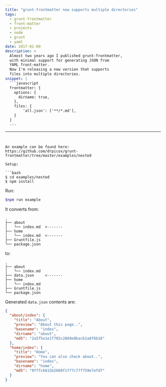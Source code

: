 ```yaml
---
title: "grunt-frontmatter now supports multiple directories"
tags:
  - grunt-frontmatter
  - front-matter
  - projects
  - node
  - grunt
  - yaml
date: 2017-01-09
description: >
  Almost two years ago I published grunt-frontmatter,
  with minimal support for generating JSON from 
  YAML front-matter.
  Now I'm releasing a new version that supports
  files into multiple directories.
snippet: |
  ```javascript
  frontmatter: {
    options: {
      dirname: true,
    },
    files: {
        'all.json': ['**/*.md'],
    }
  }
  ---
  ```
---
```


An example can be found here:
https://github.com/drpicox/grunt-frontmatter/tree/master/examples/nested

Setup:

```bash
$ cd examples/nested
$ npm install
```

Run:

```bash
$npm run example
```

It converts from:

    .
    ├── about
    │   └── index.md  <-------
    ├── home
    │   └── index.md  <-------
    ├── Gruntfile.js
    └── package.json

to:

    .
    ├── about
    │   └── index.md
    ├── data.json     <-------
    ├── home
    │   └── index.md
    ├── Gruntfile.js
    └── package.json

Generated `data.json` contents are:

```json
{
  "about/index": {
    "title": "About",
    "preview": "About this page..",
    "basename": "index",
    "dirname": "about",
    "md5": "2a5f5e1e1f703c2869e0bacb1a8f6b18"
  },
  "home/index": {
    "title": "Home",
    "preview": "You can also check about..",
    "basename": "index",
    "dirname": "home",
    "md5": "9fffc6615b2660f1ff7c77f759e7efd7"
  }
}
```
